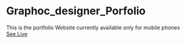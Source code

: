 # Graphoc_designer_Porfolio
This is the portfolio Website currently available only for mobile phones<br>
<a href="https://ganeshparmar.github.io/Graphoc_designer_Porfolio/" target=_blank>See Live</a>
